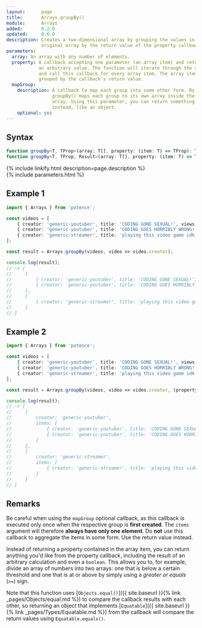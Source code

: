 ```yaml
---
layout:      page
title:       Arrays.groupBy()
module:      Arrays
added:       0.2.0
updated:     0.6.0
description: Creates a two-dimensional array by grouping the values in the
             original array by the return value of the property callback.
parameters:
  array: An array with any number of elements.
  property: A callback accepting one parameter (an array item) and returns
            an arbitrary value. The function will iterate through the array
            and call this callback for every array item. The array items are
            grouped by the callback's return value.
  mapGroup:
    description: A callback to map each group into some other form. By default
                 groupBy() maps each group to its own array inside the result
                 array. Using this parameter, you can return something else
                 instead, like an object.
    optional: yes
---
```

## Syntax

```ts
function groupBy<T, TProp>(array: T[], property: (item: T) => TProp): T[][];
function groupBy<T, TProp, Result>(array: T[], property: (item: T) => TProp, mapGroup: (property: TProp, items: readonly T[]) => Result): Result[];
```

<div class="description">{% include linkify.html description=page.description %}</div>
{% include parameters.html %}

## Example 1

```ts
import { Arrays } from 'potence';

const videos = [
    { creator: 'generic-youtuber', title: 'CODING GONE SEXUAL!', views: 32412 },
    { creator: 'generic-youtuber', title: 'CODING GOES HORRIBLY WRONG!', views: 12111 },
    { creator: 'generic-streamer', title: 'playing this video game idk lol', views: 321 }
];

const result = Arrays.groupBy(videos, video => video.creator);

console.log(result);
// -> [
//     [
//         { creator: 'generic-youtuber', title: 'CODING GONE SEXUAL!', views: 32412 },
//         { creator: 'generic-youtuber', title: 'CODING GOES HORRIBLY WRONG!', views: 12111 }
//     ],
//     [
//         { creator: 'generic-streamer', title: 'playing this video game idk lol', views: 321 }
//     ]
// ]
```

## Example 2

```ts
import { Arrays } from 'potence';

const videos = [
    { creator: 'generic-youtuber', title: 'CODING GONE SEXUAL!', views: 32412 },
    { creator: 'generic-youtuber', title: 'CODING GOES HORRIBLY WRONG!', views: 12111 },
    { creator: 'generic-streamer', title: 'playing this video game idk lol', views: 321 }
];

const result = Arrays.groupBy(videos, video => video.creator, (property, items) => ({ creator: property, items }));

console.log(result);
// -> [
//     {
//         creator: 'generic-youtuber',
//         items: [
//             { creator: 'generic-youtuber', title: 'CODING GONE SEXUAL!', views: 32412 },
//             { creator: 'generic-youtuber', title: 'CODING GOES HORRIBLY WRONG!', views: 12111 }
//         ]
//     },
//     {
//         creator: 'generic-streamer',
//         items: [
//             { creator: 'generic-streamer', title: 'playing this video game idk lol', views: 321 }
//         ]
//     }
// ]
```

## Remarks

Be careful when using the `mapGroup` optional callback, as this callback is
executed only once when the respective group is **first created**. The
`items` argument will therefore **always have only one element**. Do **not**
use this callback to aggregate the items in some form. Use the return value
instead.

Instead of returning a property contained in the array item, you can return
anything you'd like from the property callback, including the result of an
arbitrary calculation and even a `boolean`. This allows you to, for example,
divide an array of numbers into two arrays: one that is below a certain
threshold and one that is at or above by simply using a *greater or equals*
(`>=`) sign.

Note that this function uses [`Objects.equal()`]({{ site.baseurl }}{% link _pages/Objects/equal.md
%}) to compare the callback results with each other, so returning an object that
implements [`Equatable`]({{ site.baseurl }}{% link _pages/Types/Equatable.md %}) from the callback
will compare the return values using `Equatable.equals()`.
